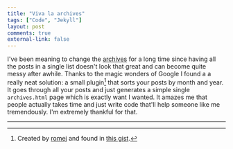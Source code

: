 ```yaml
---
title: "Viva la archives"
tags: ["Code", "Jekyll"]
layout: post
comments: true
external-link: false
---
```


I've been meaning to change the [archives](/archives) for a long time since having all the posts in a single list doesn't look that great and can become quite messy after awhile. Thanks to the magic wonders of Google I found a a really neat solution: a small plugin[^20121111-1] that sorts your posts by month and year. It goes through all your posts and just generates a simple single `archives.html` page which is exactly want I wanted. It amazes me that people actually takes time and just write code that'll help someone like me tremendously. I'm extremely thankful for that.

***

[^20121111-1]: Created by [romej](http://romej.com) and found in [this gist](https://gist.github.com/1994881).
